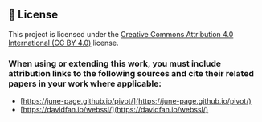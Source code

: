 ## 📄 License

This project is licensed under the [Creative Commons Attribution 4.0 International (CC BY 4.0)](https://creativecommons.org/licenses/by/4.0/) license.

### When using or extending this work, you **must include attribution links** to the following sources and **cite their related papers in your work** where applicable:

* [https://june-page.github.io/pivot/](https://june-page.github.io/pivot/)
* [https://davidfan.io/webssl/](https://davidfan.io/webssl/)